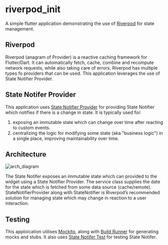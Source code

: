 # riverpod_init

A simple flutter application demonstrating the use of [Riverpod](https://docs-v2.riverpod.dev/) for state management.
## Riverpod 
Riverpod (anagram of Provider) is a reactive caching framework for Flutter/Dart. It can automatically fetch, cache, combine and recompute network requests, while also taking care of errors.
Riverpod has multiple types fo providers that can be used. This application leverages the use of State Notifier Provider.

## State Notifer Provider 
This application uses [State Notifier Provider](https://docs-v2.riverpod.dev/docs/providers/state_notifier_provider) for providing State Notifier which notifies if there is a change in state.
It is typically used for:
1. exposing an immutable state which can change over time after reacting to custom events.
2. centralizing the logic for modifying some state (aka "business logic") in a single place, improving maintainability over time.

## Architecture

![arch_diagram](https://user-images.githubusercontent.com/79578417/215424823-aaa9916d-91f3-42dc-b993-1d81ed498d90.png)

The State Notifer exposes an immutable state which can provided to the widget using a State Notifier Provider. The service class supplies the date for the state which is fetched from some data source (cache/remote). StateNotifierProvider along with StateNotifier is Riverpod’s recommended solution for managing state which may change in reaction to a user interaction.

## Testing 

This apploication utilises [Mockito](https://pub.dev/packages/mockito), along with [Build Runner](https://pub.dev/packages/build_runner) for generating mocks and stubs.
It also uses [State Notifer Test](https://pub.dev/packages/state_notifier_test) for testing State Notifer.

